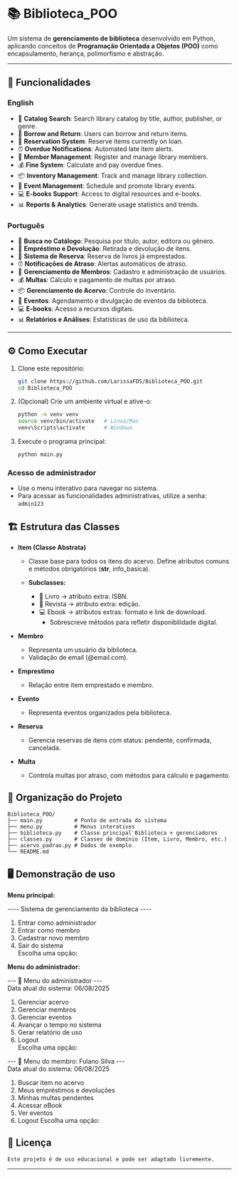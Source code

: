 # 📚 Biblioteca_POO  

Um sistema de **gerenciamento de biblioteca** desenvolvido em Python, aplicando conceitos de **Programação Orientada a Objetos (POO)** como encapsulamento, herança, polimorfismo e abstração.  

---

## 🚀 Funcionalidades

### English
- 🔎 **Catalog Search**: Search library catalog by title, author, publisher, or genre.  
- 📖 **Borrow and Return**: Users can borrow and return items.  
- 📌 **Reservation System**: Reserve items currently on loan.  
- ⏰ **Overdue Notifications**: Automated late item alerts.  
- 👤 **Member Management**: Register and manage library members.  
- 💰 **Fine System**: Calculate and pay overdue fines.  
- 📦 **Inventory Management**: Track and manage library collection.  
- 🎉 **Event Management**: Schedule and promote library events.  
- 💻 **E-books Support**: Access to digital resources and e-books.  
- 📊 **Reports & Analytics**: Generate usage statistics and trends.  

### Português
- 🔎 **Busca no Catálogo**: Pesquisa por título, autor, editora ou gênero.  
- 📖 **Empréstimo e Devolução**: Retirada e devolução de itens.  
- 📌 **Sistema de Reserva**: Reserva de livros já emprestados.  
- ⏰ **Notificações de Atraso**: Alertas automáticos de atraso.  
- 👤 **Gerenciamento de Membros**: Cadastro e administração de usuários.  
- 💰 **Multas**: Cálculo e pagamento de multas por atraso.  
- 📦 **Gerenciamento de Acervo**: Controle do inventário.  
- 🎉 **Eventos**: Agendamento e divulgação de eventos da biblioteca.  
- 💻 **E-books**: Acesso a recursos digitais.  
- 📊 **Relatórios e Análises**: Estatísticas de uso da biblioteca.  

---

## ⚙️ Como Executar

1. Clone este repositório:  
   ```bash
   git clone https://github.com/LarissaFDS/Biblioteca_POO.git
   cd Biblioteca_POO
   ```
2. (Opcional) Crie um ambiente virtual e ative-o:
    ```bash
    python -m venv venv
    source venv/bin/activate   # Linux/Mac
    venv\Scripts\activate      # Windows
    ```
3. Execute o programa principal:
    ```bash
    python main.py
    ```
### Acesso de administrador
* Use o menu interativo para navegar no sistema.
* Para acessar as funcionalidades administrativas, utilize a senha: `admin123`

## **🏗️ Estrutura das Classes**
* **Item (Classe Abstrata)**
    * Classe base para todos os itens do acervo. Define atributos comuns e métodos obrigatórios (__str__, info_basica).

    * **Subclasses:**

        * 📖 Livro → atributo extra: ISBN.
        * 📰 Revista → atributo extra: edição.
        * 💻 Ebook → atributos extras: formato e link de download.
           * Sobrescreve métodos para refletir disponibilidade digital.

* **Membro**
    * Representa um usuário da biblioteca.
    * Validação de email (@email.com).

* **Emprestimo**
    * Relação entre item emprestado e membro.

* **Evento**
    * Representa eventos organizados pela biblioteca.

* **Reserva**
    * Gerencia reservas de itens com status: pendente, confirmada, cancelada.

* **Multa**
    * Controla multas por atraso, com métodos para cálculo e pagamento.

## 📂 Organização do Projeto
    Biblioteca_POO/
    ├── main.py          # Ponto de entrada do sistema
    ├── menu.py          # Menus interativos
    ├── biblioteca.py    # Classe principal Biblioteca + gerenciadores
    ├── classes.py       # Classes de domínio (Item, Livro, Membro, etc.)
    ├── acervo_padrao.py # Dados de exemplo
    └── README.md
    
## 🖥️ Demonstração de uso

**Menu principal:**

---- Sistema de gerenciamento da biblioteca ----

1. Entrar como administrador  
2. Entrar como membro  
3. Cadastrar novo membro  
4. Sair do sistema  
Escolha uma opção:

**Menu do administrador:**

--- 👑 Menu do administrador ---  
Data atual do sistema: 06/08/2025

1. Gerenciar acervo  
2. Gerenciar membros  
3. Gerenciar eventos  
4. Avançar o tempo no sistema  
5. Gerar relatório de uso  
6. Logout  
Escolha uma opção:

--- 🤗 Menu do membro: Fulano Silva ---  
Data atual do sistema: 06/08/2025

1. Buscar item no acervo
2. Meus empréstimos e devoluções
3. Minhas multas pendentes
4. Acessar eBook
5. Ver eventos
6. Logout
Escolha uma opção: 

## 📜 Licença
    Este projeto é de uso educacional e pode ser adaptado livremente.
---
